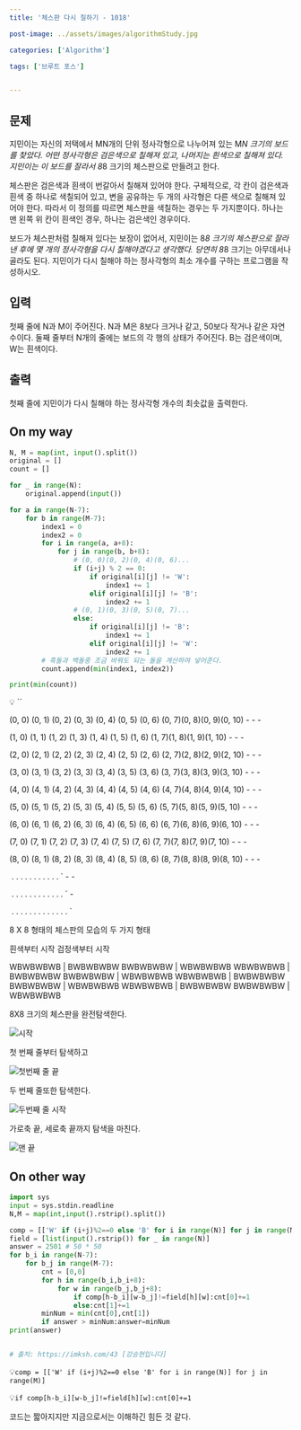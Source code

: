 ```yaml
---
title: '체스판 다시 칠하기 - 1018'

post-image: ../assets/images/algorithmStudy.jpg

categories: ['Algorithm']

tags: ['브루트 포스']


---
```


## 문제

지민이는 자신의 저택에서 MN개의 단위 정사각형으로 나누어져 있는 M*N 크기의 보드를 찾았다. 어떤 정사각형은 검은색으로 칠해져 있고, 나머지는 흰색으로 칠해져 있다. 지민이는 이 보드를 잘라서 8*8 크기의 체스판으로 만들려고 한다.

체스판은 검은색과 흰색이 번갈아서 칠해져 있어야 한다. 구체적으로, 각 칸이 검은색과 흰색 중 하나로 색칠되어 있고, 변을 공유하는 두 개의 사각형은 다른 색으로 칠해져 있어야 한다. 따라서 이 정의를 따르면 체스판을 색칠하는 경우는 두 가지뿐이다. 하나는 맨 왼쪽 위 칸이 흰색인 경우, 하나는 검은색인 경우이다.

보드가 체스판처럼 칠해져 있다는 보장이 없어서, 지민이는 8*8 크기의 체스판으로 잘라낸 후에 몇 개의 정사각형을 다시 칠해야겠다고 생각했다. 당연히 8*8 크기는 아무데서나 골라도 된다. 지민이가 다시 칠해야 하는 정사각형의 최소 개수를 구하는 프로그램을 작성하시오.

## 입력

첫째 줄에 N과 M이 주어진다. N과 M은 8보다 크거나 같고, 50보다 작거나 같은 자연수이다. 둘째 줄부터 N개의 줄에는 보드의 각 행의 상태가 주어진다. B는 검은색이며, W는 흰색이다.

## 출력

첫째 줄에 지민이가 다시 칠해야 하는 정사각형 개수의 최솟값을 출력한다.



## On my way

```python
N, M = map(int, input().split())
original = []
count = []

for _ in range(N):
    original.append(input())

for a in range(N-7):
    for b in range(M-7):
        index1 = 0
        index2 = 0
        for i in range(a, a+8):
            for j in range(b, b+8):
              	# (0, 0)(0, 2)(0, 4)(0, 6)...
                if (i+j) % 2 == 0:
                    if original[i][j] != 'W':
                        index1 += 1
                    elif original[i][j] != 'B':
                        index2 += 1
                # (0, 1)(0, 3)(0, 5)(0, 7)...
                else:
                    if original[i][j] != 'B':
                        index1 += 1
                    elif original[i][j] != 'W':
                        index2 += 1
        # 흑돌과 백돌중 조금 바꿔도 되는 돌을 계산하여 넣어준다.
        count.append(min(index1, index2))

print(min(count))
```

💡    ``

(0, 0) (0, 1) (0, 2) (0, 3) (0, 4) (0, 5) (0, 6) (0, 7)(0, 8)(0, 9)(0, 10)	-	-	-

(1, 0) (1, 1) (1, 2) (1, 3) (1, 4) (1, 5) (1, 6) (1, 7)(1, 8)(1, 9)(1, 10)	-	-	-

(2, 0) (2, 1) (2, 2) (2, 3) (2, 4) (2, 5) (2, 6) (2, 7)(2, 8)(2, 9)(2, 10)	-	-	-

(3, 0) (3, 1) (3, 2) (3, 3) (3, 4) (3, 5) (3, 6) (3, 7)(3, 8)(3, 9)(3, 10)	-	-	-

(4, 0) (4, 1) (4, 2) (4, 3) (4, 4) (4, 5) (4, 6) (4, 7)(4, 8)(4, 9)(4, 10)	-	-	-

(5, 0) (5, 1) (5, 2) (5, 3) (5, 4) (5, 5) (5, 6) (5, 7)(5, 8)(5, 9)(5, 10)	-	-	-

(6, 0) (6, 1) (6, 2) (6, 3) (6, 4) (6, 5) (6, 6) (6, 7)(6, 8)(6, 9)(6, 10)	-	-	-

(7, 0) (7, 1) (7, 2) (7, 3) (7, 4) (7, 5) (7, 6) (7, 7)(7, 8)(7, 9)(7, 10)	-	-	-

(8, 0) (8, 1) (8, 2) (8, 3) (8, 4) (8, 5) (8, 6) (8, 7)(8, 8)(8, 9)(8, 10)	-	-	-

​	.         .         .         .        .        .	     .	     .	    .	   .		.	   `	 -	-

​	.         .         .         .        .        .	     .	     .	    .	   .		.		.	  `	-

​	.         .         .         .        .        .	     .	     .	    .	   .		.		.	  .	`



8 X 8 형태의 체스판의 모습의 두 가지 형태

흰색부터 시작			검정색부터 시작

WBWBWBWB	|	BWBWBWBW
BWBWBWBW	|	WBWBWBWB
WBWBWBWB	|	BWBWBWBW
BWBWBWBW	|	WBWBWBWB
WBWBWBWB	|	BWBWBWBW
BWBWBWBW	|	WBWBWBWB
WBWBWBWB	|	BWBWBWBW
BWBWBWBW	|	WBWBWBWB

8X8 크기의 체스판을 완전탐색한다.

![시작](https://user-images.githubusercontent.com/80687913/134811316-9b91aa3b-3b34-4a1e-9f74-4d280f953f78.png)

첫 번째 줄부터 탐색하고

![첫번째 줄 끝](https://user-images.githubusercontent.com/80687913/134811325-11e787d7-519f-41f7-9368-75c27f504d53.png)

두 번째 줄또한 탐색한다.

![두번째 줄 시작](https://user-images.githubusercontent.com/80687913/134811331-b81b0e5a-5241-41a9-a986-e6a9673539c4.png)

가로축 끝, 세로축 끝까지 탐색을 마친다.

![맨 끝](https://user-images.githubusercontent.com/80687913/134811335-2c070fcf-cac2-43ff-8a5d-57b6d1c39851.png)

## On other way

```python
import sys
input = sys.stdin.readline
N,M = map(int,input().rstrip().split())

comp = [['W' if (i+j)%2==0 else 'B' for i in range(N)] for j in range(M)]
field = [list(input().rstrip()) for _ in range(N)]
answer = 2501 # 50 * 50
for b_i in range(N-7):
    for b_j in range(M-7):
        cnt = [0,0]
        for h in range(b_i,b_i+8):
            for w in range(b_j,b_j+8):
                if comp[h-b_i][w-b_j]!=field[h][w]:cnt[0]+=1
                else:cnt[1]+=1
        minNum = min(cnt[0],cnt[1])
        if answer > minNum:answer=minNum
print(answer)


# 출처: https://imksh.com/43 [강승현입니다]
```

💡`comp = [['W' if (i+j)%2==0 else 'B' for i in range(N)] for j in range(M)]`

💡`if comp[h-b_i][w-b_j]!=field[h][w]:cnt[0]+=1`

코드는 짧아지지만 지금으로서는 이해하긴 힘든 것 같다.


